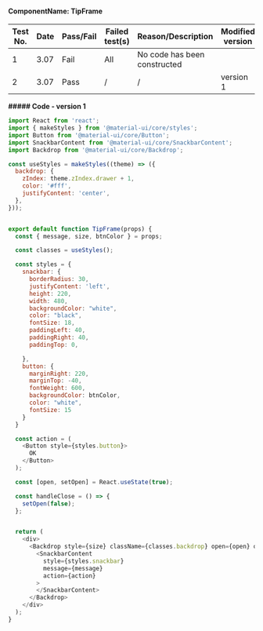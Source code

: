 #### ComponentName: TipFrame

|Test No.|Date|Pass/Fail|Failed test(s)|Reason/Description|Modified version|
|--------|----|---------|--------------|------------------|----------------|
|1       | 3.07 | Fail  | All          | No code has been constructed|     |
|2       | 3.07 | Pass  | /            | /                |version 1       |

**##### Code - version 1**

```javascript
import React from 'react';
import { makeStyles } from '@material-ui/core/styles';
import Button from '@material-ui/core/Button';
import SnackbarContent from '@material-ui/core/SnackbarContent';
import Backdrop from '@material-ui/core/Backdrop';

const useStyles = makeStyles((theme) => ({
  backdrop: {
    zIndex: theme.zIndex.drawer + 1,
    color: '#fff',
    justifyContent: 'center',
  },
}));


export default function TipFrame(props) {
  const { message, size, btnColor } = props;

  const classes = useStyles();

  const styles = {
    snackbar: {
      borderRadius: 30,
      justifyContent: 'left',
      height: 220,
      width: 480,
      backgroundColor: "white",
      color: "black",
      fontSize: 18,
      paddingLeft: 40,
      paddingRight: 40,
      paddingTop: 0,

    },
    button: {
      marginRight: 220,
      marginTop: -40,
      fontWeight: 600,
      backgroundColor: btnColor,
      color: "white",
      fontSize: 15
    }
  }

  const action = (
    <Button style={styles.button}>
      OK
    </Button>
  );

  const [open, setOpen] = React.useState(true);

  const handleClose = () => {
    setOpen(false);
  };


  return (
    <div>
      <Backdrop style={size} className={classes.backdrop} open={open} onClick={handleClose}>
        <SnackbarContent
          style={styles.snackbar}
          message={message}
          action={action}
        >
        </SnackbarContent>
      </Backdrop>
    </div>
  );
}


```
